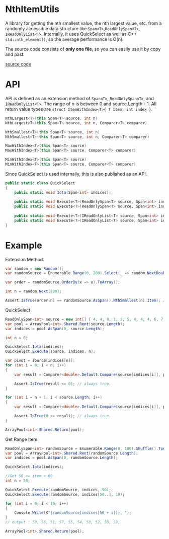 # NthItemUtils

A library for getting the nth smallest value, the nth largest value, etc. from a randomly accessible data structure like `Span<T>`,`ReadOnlySpan<T>`, `IReadOnlyList<T>`.
Internally, it uses QuickSelect as well as C++ `std::nth_element()`, so the average performance is O(n).

The source code consists of **only one file**, so you can easily use it by copy and past.


[source code](https://github.com/nenoNaninu/NthItemLib/blob/master/NthItemLib/NthItemUtils.cs)


# API
API is defined as an extension method of `Span<T>`, `ReadOnlySpan<T>`, and `IReadOnlyList<T>`.
The range of n is between 0 and source.Length - 1.
All return value types are `struct ItemWithIndex<T>{ T Item; int index }`.
```cs
NthLargest<T>(this Span<T> source, int n)
NthLargest<T>(this Span<T> source, int n, Comparer<T> comparer)

NthSmallest<T>(this Span<T> source, int n)
NthSmallest<T>(this Span<T> source, int n, Comparer<T> comparer)

MaxWithIndex<T>(this Span<T> source)
MaxWithIndex<T>(this Span<T> source, Comparer<T> comparer)

MinWithIndex<T>(this Span<T> source)
MinWithIndex<T>(this Span<T> source, Comparer<T> comparer)
```

Since QuickSelect is used internally, this is also published as an API.


```cs
public static class QuickSelect
{
    public static void Iota(Span<int> indices);
    
    public static void Execute<T>(ReadOnlySpan<T> source, Span<int> indices, int n);
    public static void Execute<T>(ReadOnlySpan<T> source, Span<int> indices, int n, Comparer<T> comparer);
    
    public static void Execute<T>(IReadOnlyList<T> source, Span<int> indices, int n);
    public static void Execute<T>(IReadOnlyList<T> source, Span<int> indices, int n, Comparer<T> comparer);
}

```
# Example
Extension Method.
```cs
var random = new Random();
var randomSource = Enumerable.Range(0, 200).Select(_ => random.NextDouble() * 50).ToArray();

var order = randomSource.OrderBy(x => x).ToArray();

int n = random.Next(200);

Assert.IsTrue(order[n] == randomSource.AsSpan().NthSmallest(n).Item); // always true.
```

QuickSelect

```cs
ReadOnlySpan<int> source = new int[] { 4, 4, 8, 1, 2, 5, 4, 4, 4, 6, 7, 3 }.AsSpan();
var pool = ArrayPool<int>.Shared.Rent(source.Length);
var indices = pool.AsSpan(0, source.Length);

int n = 6;

QuickSelect.Iota(indices);
QuickSelect.Execute(source, indices, n);

var pivot = source[indices[n]];
for (int i = 0; i < n; i++)
{
    var result = Comparer<double>.Default.Compare(source[indices[i]], pivot);

    Assert.IsTrue(result <= 0); // always true.
}

for (int i = n + 1; i < source.Length; i++)
{
    var result = Comparer<double>.Default.Compare(source[indices[i]], pivot);

    Assert.IsTrue(0 <= result); // always true.
}

ArrayPool<int>.Shared.Return(pool);
```
Get Range Item
```cs
ReadOnlySpan<int> randomSource = Enumerable.Range(0, 100).Shuffle().ToArray().AsSpan();
var pool = ArrayPool<int>.Shared.Rent(randomSource.Length);
var indices = pool.AsSpan(0, randomSource.Length);

QuickSelect.Iota(indices);

//Get 50 <= item < 60
int n = 50;

QuickSelect.Execute(randomSource, indices, 50);
QuickSelect.Execute(randomSource, indices[50..], 10);

for (int i = 0; i < 10; i++)
{
    Console.Write($"{randomSource[indices[50 + i]]}, ");
}
// output : 50, 56, 51, 57, 55, 54, 53, 52, 58, 59, 

ArrayPool<int>.Shared.Return(pool);
```